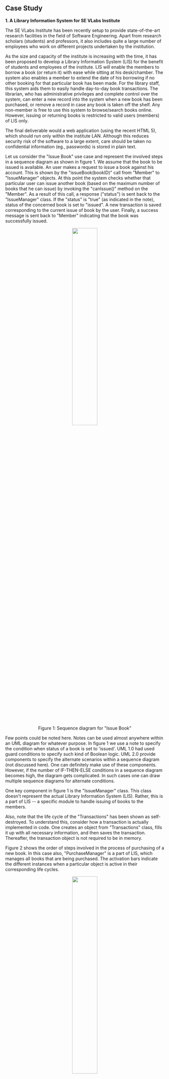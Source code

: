 ## Case Study


**1. A Library Information System for SE VLabs Institute**

The SE VLabs Institute has been recently setup to provide state-of-the-art research facilities in the field of Software Engineering. Apart from research scholars (students) and professors, it also includes quite a large number of employees who work on different projects undertaken by the institution.

As the size and capacity of the institute is increasing with the time, it has been proposed to develop a Library Information System (LIS) for the benefit of students and employees of the institute. LIS will enable the members to borrow a book (or return it) with ease while sitting at his desk/chamber. The system also enables a member to extend the date of his borrowing if no other booking for that particular book has been made. For the library staff, this system aids them to easily handle day-to-day book transactions. The librarian, who has administrative privileges and complete control over the system, can enter a new record into the system when a new book has been purchased, or remove a record in case any book is taken off the shelf. Any non-member is free to use this system to browse/search books online. However, issuing or returning books is restricted to valid users (members) of LIS only.

The final deliverable would a web application (using the recent HTML 5), which should run only within the institute LAN. Although this reduces security risk of the software to a large extent, care should be taken no confidential information (eg., passwords) is stored in plain text.


Let us consider the "Issue Book" use case and represent the involved steps in a sequence diagram as shown in figure 1. We assume that the book to be issued is available. An user makes a request to issue a book against his account. This is shown by the "issueBook(bookID)" call from "Member" to "IssueManager" objects. At this point the system checks whether that particular user can issue another book (based on the maximum number of books that he can issue) by invoking the "canIssue()" method on the "Member". As a result of this call, a response ("status") is sent back to the "IssueManager" class. If the "status" is "true" (as indicated in the note), status of the concerned book is set to "issued". A new transaction is saved corresponding to the current issue of book by the user. Finally, a success message is sent back to "Member" indicating that the book was successfully issued.



<div align="center">
<img src="images/seq_issue_book.png" width="40%">
<p>Figure 1:  Sequence diagram for "Issue Book"</p>
</div>


Few points could be noted here. Notes can be used almost anywhere within an UML diagram for whatever purpose. In figure 1 we use a note to specify the condition when status of a book is set to 'issued'. UML 1.0 had used guard conditions to specify such kind of Boolean logic. UML 2.0 provide components to specify the alternate scenarios within a sequence diagram (not discussed here). One can definitely make use of these components. However, if the number of IF-THEN-ELSE conditions in a sequence diagram becomes high, the diagram gets complicated. In such cases one can draw multiple sequence diagrams for alternate conditions.

One key component in figure 1 is the "IssueManager" class. This class doesn't represent the actual Library Information System (LIS). Rather, this is a part of LIS -- a specific module to handle issuing of books to the members.

Also, note that the life cycle of the "Transactions" has been shown as self-destroyed. To understand this, consider how a transaction is actually implemented in code. One creates an object from "Transactions" class, fills it up with all necessary information, and then saves the transaction. Thereafter, the transaction object is not required to be in memory.

Figure 2 shows the order of steps involved in the process of purchasing of a new book. In this case also, "PurchaseManager" is a part of LIS, which manages all books that are being purchased. The activation bars indicate the different instances when a particular object is active in their corresponding life cycles.
<div align="center">
<img src="images/seq_purchase_books.png" width="40%">
<p>Figure 2: Sequence diagram for "Purchase Books"</p>
</div>

One may have doubts over the inclusion of "Distributor" class. "Distributor" is not a constituent of the LIS; however, it interacts with LIS. Here "Distributor" is meant to represent the "interface" between LIS and the actual, physical book sellers and distributors. For instance, LIS can store details of distributor XYZ, including it's email address, bank account number, into it's records. Whenever the librarian places a new order to XYZ, the order is being sent electronically to XYZ, processed (possibly with a delay), a corresponding invoice is generated, and sent back to LIS. "placeOrder(orderID)" has been indicated as asynchronous calls since the calling object can continue with other tasks. The books would be dispatched by XYZ physically, which lies outside the boundary of LIS. Once the ordered books have been received, the librarian opts to make payment for his orders, which, too, could happen electronically through Net Banking. Technology has, indeed, made a huge progress!

Finally, at his leisure time, the librarian might consider updating the inventory according to the corresponding order.

 

Classes are the fundamental components of any object oriented design and development. Unless individual class, it's attributes and associated operations have been modeled well, a lot of suffereing could await during the development phase. However, unlike waterfall model, the life cycle in object oriented development is iterative. One builds a model, analyze it's efficiency, and refines it thereafter, if required. Therefore, an analyst, designer, or developer doesn't have the tight constraints to create a perfect art at one go.

Based on conceptual modeling and domain knowledge we already had identified a list of classes. We present them here once again:

- Member
- Book
- Transaction (of books)
- Librarian
- Employee
- Book Inventory
- Distributor
- Order
- Order Line Item
- Payment
- Invoice



Let's focus on the "Member", "Librarian" and "Employee" classes. The "Employee" class could be considered as a parent class, some of whose properties are inherited by the "Member" class. Again, "Librarian" is just a special type of "Member" with certain extra privileges. However, it may be noted here that LIS in no way would be interested to know about employees who are not members of LIS. Moreover, to distinguish between a normal member and a librarian, one could define a set of roles, and assign them appropriately to the members. This approach provides a flexible approach to manage users. For example, if the librarian goes on a leave, another member could be assigned the librarian role temporarily. Therefore, we decide to have a single "Member" class, whose instances could have one or more roles. This is shown in figure 3 with the "association" relationship between "Member" and "Role" classes. The "Role" class could consist of a list of available roles. A list could be maintained in the "Member" class to indicate which roles are associated with a particular instance of it.

<div align="center">
<img src="images/class_1.png" width="40%">
<p>Figure 3: A simplified class diagram for LIS</p>
</div>

The "LIS" class consists of several modules: "RegistrationManager", "IssueManager" "ReturnManager", and "PurchaseManager". Their "composition" relationship with "LIS" indicates that any of these individual modules wouldn't exist without the existence of "LIS". The "IssueManager" class is responsible for issue and reissue of books while considering the two-times reissue constraint placed on a book.

The relation between "IssueManager" class and "Book" class is shown as "weak dependency". This is due to the reason that the "IssueManager" class do not require a "Book" as it's member variable. Rather, when an user has issued a book, the concerned method in "IssueManager" just needs to update the status of the corresponding book. No instance of "Book" needs to be created. The arrow from "IssueManager" to "Book" indicates that only the former knows about the "Book" class. The relationship between "PurchaseManager" and "Distributor" is, however, not a weak dependency. The "PurchaseManager" class has a member variable of type "Distributor", which keeps track of the distributor selected for the current purchase.

With the classes so identified, the code for issue book could look as follows:



  
    public ID IssueBook(ID userID, ID bookID) {
     
     Member user = Member.GetMember(userID);

      ID transactionID = null;

      if ( user.canIssueNow() && Book.IsAvailable(bookID) ) {

          Book.SetStatusIssued(bookID);

          user.incrementIssueCount(bookID);

          BookTransaction transaction = new BookTransaction(userID, bookID); 

          transaction.save();

          transactionID = transaction.getID();

     }

      return transactionID;

}


The code for reissuing a book to an user could look like the following.


 
    public ID ReissueBook(ID userID, ID bookID) {

    Member user = Member.GetMember(userID);

     ID transactionID = null;

      if ( user.canIssueNow() && Book.IsAvailable(bookID) ) {    

           Integer count = user.getReissueCountFor(bookID);    // # of times this books has been reissued after it's recent issue by the user

           if ( count < REISSUE_LIMIT ) {     

              user.incrementReissueCount(bookID);

              BookTransaction transaction = new BookTransaction(userID, bookID); 

              transaction.save();

              transactionID = transaction.getID();

             }

       }

      return transactionID;

}